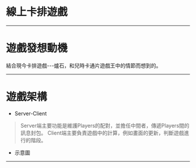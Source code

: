# 線上卡排遊戲
* * * 
# 遊戲發想動機
結合現今卡排遊戲---爐石，和兒時卡通片遊戲王中的情節而想到的。  

* * *
# 遊戲架構
* Server-Client
> Server端主要功能是維護Players的配對，並擔任中間者，傳遞Players間的訊息封包。
> Client端主要負責遊戲中的計算，例如畫面的更新，判斷遊戲進行的階段。  
  
* 示意圖
* * *


